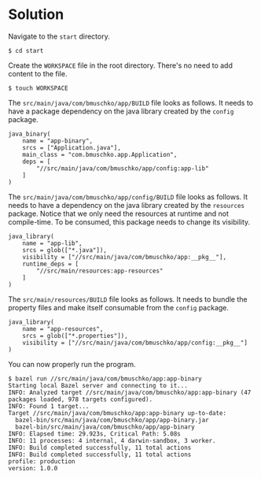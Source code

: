 # Solution

Navigate to the `start` directory.

```
$ cd start
```

Create the `WORKSPACE` file in the root directory. There's no need to add content to the file.

```
$ touch WORKSPACE
```

The `src/main/java/com/bmuschko/app/BUILD` file looks as follows. It needs to have a package dependency on the java library created by the `config` package.

```
java_binary(
    name = "app-binary",
    srcs = ["Application.java"],
    main_class = "com.bmuschko.app.Application",
    deps = [
        "//src/main/java/com/bmuschko/app/config:app-lib"
    ]
)
```

The `src/main/java/com/bmuschko/app/config/BUILD` file looks as follows. It needs to have a dependency on the java library created by the `resources` package. Notice that we only need the resources at runtime and not compile-time. To be consumed, this package needs to change its visibility.

```
java_library(
    name = "app-lib",
    srcs = glob(["*.java"]),
    visibility = ["//src/main/java/com/bmuschko/app:__pkg__"],
    runtime_deps = [
        "//src/main/resources:app-resources"
    ]
)
```

The `src/main/resources/BUILD` file looks as follows. It needs to bundle the property files and make itself consumable from the `config` package.

```
java_library(
    name = "app-resources",
    srcs = glob(["*.properties"]),
    visibility = ["//src/main/java/com/bmuschko/app/config:__pkg__"]
)
```

You can now properly run the program.

```
$ bazel run //src/main/java/com/bmuschko/app:app-binary
Starting local Bazel server and connecting to it...
INFO: Analyzed target //src/main/java/com/bmuschko/app:app-binary (47 packages loaded, 978 targets configured).
INFO: Found 1 target...
Target //src/main/java/com/bmuschko/app:app-binary up-to-date:
  bazel-bin/src/main/java/com/bmuschko/app/app-binary.jar
  bazel-bin/src/main/java/com/bmuschko/app/app-binary
INFO: Elapsed time: 29.923s, Critical Path: 5.08s
INFO: 11 processes: 4 internal, 4 darwin-sandbox, 3 worker.
INFO: Build completed successfully, 11 total actions
INFO: Build completed successfully, 11 total actions
profile: production
version: 1.0.0
```